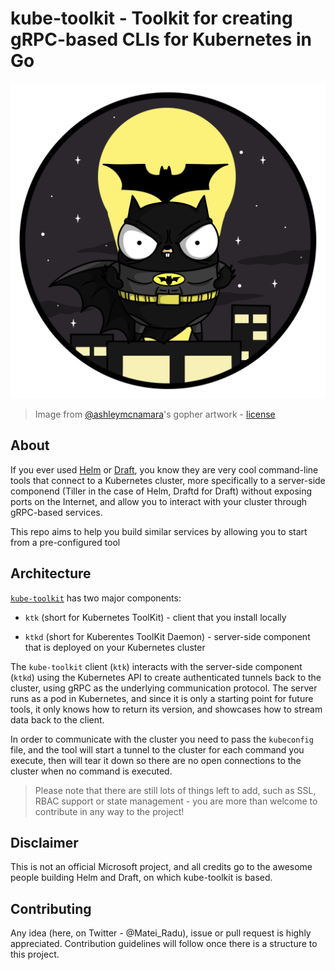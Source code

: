 kube-toolkit  - Toolkit for creating gRPC-based CLIs for Kubernetes in Go 
=========================================================================

![](https://raw.githubusercontent.com/ashleymcnamara/gophers/master/BATMAN_GOPHER.png)

> Image from [@ashleymcnamara](https://github.com/ashleymcnamara/gophers)'s gopher artwork - [license](https://github.com/ashleymcnamara/gophers/blob/master/LICENSE)


About
-----

If you ever used [Helm](https://github.com/kubernetes/helm) or [Draft](https://github.com/azure/draft), you know they are very cool command-line tools that connect to a Kubernetes cluster, more specifically to a server-side componend (Tiller in the case of Helm, Draftd for Draft) without exposing ports on the Internet, and allow you to interact with your cluster through gRPC-based services.

This repo aims to help you build similar services by allowing you to start from a pre-configured tool

Architecture
------------

[`kube-toolkit`](https://github.com/radu-matei/kube-toolkit) has two major components:

- `ktk` (short for Kubernetes ToolKit) - client that you install locally

- `ktkd` (short for Kuberentes ToolKit Daemon) - server-side component that is deployed on your Kubernetes cluster 


The `kube-toolkit` client (`ktk`) interacts with the server-side component (`ktkd`) using the Kubernetes API to create authenticated tunnels back to the cluster, using gRPC as the underlying communication protocol. The server runs as a pod in Kubernetes, and since it is only a starting point for future tools, it only knows how to return its version, and showcases how to stream data back to the client.

In order to communicate with the cluster you need to pass the `kubeconfig` file, and the tool will start a tunnel to the cluster for each command you execute, then will tear it down so there are no open connections to the cluster when no command is executed.


> Please note that there are still lots of things left to add, such as SSL, RBAC support or state management - you are more than welcome to contribute in any way to the project!

Disclaimer
----------
This is not an official Microsoft project, and all credits go to the awesome people building Helm and Draft, on which kube-toolkit is based.


Contributing
------------

Any idea (here, on Twitter - @Matei_Radu), issue or pull request is highly appreciated. Contribution guidelines will follow once there is a structure to this project.